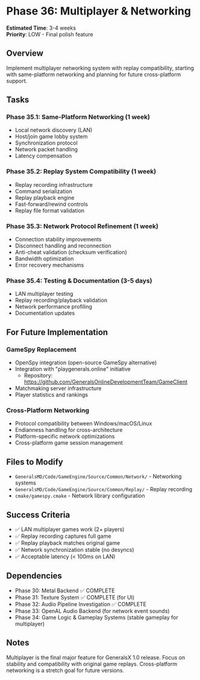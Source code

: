 # Phase 36: Multiplayer & Networking

**Estimated Time**: 3-4 weeks  
**Priority**: LOW - Final polish feature

## Overview

Implement multiplayer networking system with replay compatibility, starting with same-platform networking and planning for future cross-platform support.

## Tasks

### Phase 35.1: Same-Platform Networking (1 week)

- Local network discovery (LAN)
- Host/join game lobby system
- Synchronization protocol
- Network packet handling
- Latency compensation

### Phase 35.2: Replay System Compatibility (1 week)

- Replay recording infrastructure
- Command serialization
- Replay playback engine
- Fast-forward/rewind controls
- Replay file format validation

### Phase 35.3: Network Protocol Refinement (1 week)

- Connection stability improvements
- Disconnect handling and reconnection
- Anti-cheat validation (checksum verification)
- Bandwidth optimization
- Error recovery mechanisms

### Phase 35.4: Testing & Documentation (3-5 days)

- LAN multiplayer testing
- Replay recording/playback validation
- Network performance profiling
- Documentation updates

## For Future Implementation

### GameSpy Replacement

- OpenSpy integration (open-source GameSpy alternative)
- Integration with "playgenerals.online" initiative
  - Repository: https://github.com/GeneralsOnlineDevelopmentTeam/GameClient
- Matchmaking server infrastructure
- Player statistics and rankings

### Cross-Platform Networking

- Protocol compatibility between Windows/macOS/Linux
- Endianness handling for cross-architecture
- Platform-specific network optimizations
- Cross-platform game session management

## Files to Modify

- `GeneralsMD/Code/GameEngine/Source/Common/Network/` - Networking systems
- `GeneralsMD/Code/GameEngine/Source/Common/Replay/` - Replay recording
- `cmake/gamespy.cmake` - Network library configuration

## Success Criteria

- ✅ LAN multiplayer games work (2+ players)
- ✅ Replay recording captures full game
- ✅ Replay playback matches original game
- ✅ Network synchronization stable (no desyncs)
- ✅ Acceptable latency (< 100ms on LAN)

## Dependencies

- Phase 30: Metal Backend ✅ COMPLETE
- Phase 31: Texture System ✅ COMPLETE (for UI)
- Phase 32: Audio Pipeline Investigation ✅ COMPLETE
- Phase 33: OpenAL Audio Backend (for network event sounds)
- Phase 34: Game Logic & Gameplay Systems (stable gameplay for multiplayer)

## Notes

Multiplayer is the final major feature for GeneralsX 1.0 release. Focus on stability and compatibility with original game replays. Cross-platform networking is a stretch goal for future versions.
